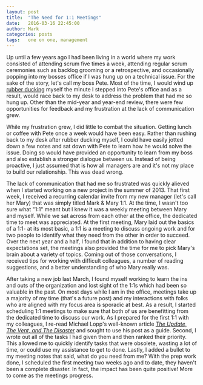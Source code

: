 ```yaml
---
layout: post
title:  "The Need for 1:1 Meetings"
date:   2016-03-16 22:45:00
author: Mark
categories: posts
tags:	one on one, management
---
```

Up until a few years ago I had been living in a world where my work consisted of attending scrum five times a week, attending regular scrum ceremonies such as backlog grooming or a retrospective, and occasionally popping into my bosses office if I was hung up on a technical issue. For the sake of the story, let's call my boss Pete. Most of the time, I would wind up [rubber ducking](https://en.wikipedia.org/wiki/Rubber_duck_debugging) myself the minute I stepped into Pete's office and as a result, would race back to my desk to address the problem that had me so hung up.  Other than the mid-year and year-end review, there were few opportunities for feedback and my frustration at the lack of communication grew. 

While my frustration grew, I did little to combat the situation. Getting lunch or coffee with Pete once a week would have been easy. Rather than rushing back to my desk after rubber ducking myself, I could have easily jotted down a few notes and sat down with Pete to learn how he would solve the issue. Doing so would have provided an opportunity to learn from my boss and also establish a stronger dialogue between us. Instead of being proactive, I just assumed that is how all managers are and it's not my place to build our relationship. This was dead wrong.

The lack of communication that had me so frustrated was quickly alieved when I started working on a new project in the summer of 2013. That first week, I received a recurring calendar invite from my new manager (let's call her Mary) that was simply titled Mark & Mary 1:1. At the time, I wasn't too sure what "1:1" meant but I knew it was a weekly meeting between Mary and myself. While we sat across from each other at the office, the dedicated time to meet was appreciated. At the first meeting, Mary laid out the basics of a 1:1- at its most basic, a 1:1 is a meeting to discuss ongoing work and for two people to identify what they need from the other in order to succeed. Over the next year and a half, I found that in addition to having clear expectations set, the meetings also provided the time for me to pick Mary's brain about a variety of topics. Coming out of those conversations, I received tips for working with difficult colleagues, a number of reading suggestions, and a better understanding of who Mary really was.

After taking a new job last March, I found myself working to learn the ins and outs of the organization and lost sight of the 1:1s which had been so valuable in the past. On most days while I am in the office, meetings take up a majority of my time (that's a future post) and my interactions with folks who are aligned with my focus area is sporadic at best. As a result, I started scheduling 1:1 meetings to make sure that both of us are benefitting from the dedicated time to discuss our work. As I prepared for the first 1:1 with my colleagues, I re-read Michael Lopp's well-known article _[The Update, The Vent, and The Disaster](http://randsinrepose.com/archives/the-update-the-vent-and-the-disaster)_ and sought to use his post as a guide. Second, I wrote out all of the tasks I had given them and then ranked their priority. This allowed me to quickly identify tasks that were obsolete, wasting a lot of time, or could use my assistance to get to done. Lastly, I added a bullet to my meeting notes that said, what do you need from me? With the prep work done, I scheduled the first meeting two weeks ago and to date, they haven't been a complete disaster. In fact, the impact has been quite positive! More to come as the meetings progress.
